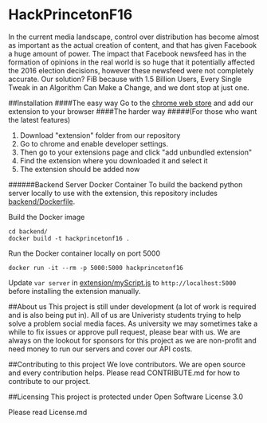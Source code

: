 # HackPrincetonF16

In the current media landscape, control over distribution has become almost as important as the actual creation of content, and that has given Facebook a huge amount of power. The impact that Facebook newsfeed has in the formation of opinions in the real world is so huge that it potentially affected the 2016 election decisions, however these newsfeed were not completely accurate. Our solution? FiB because with 1.5 Billion Users, Every Single Tweak in an Algorithm Can Make a Change, and we dont stop at just one.

##Installation
####The easy way
Go to the [chrome web store](https://chrome.google.com/webstore/detail/fib/ofpheinlpjdffpdakjegbcphdfeekpnn "Chrome Web Store") and add our extension to your browser
####The harder way
#####(For those who want the latest features)
1. Download "extension" folder from our repository
2. Go to chrome and enable developer settings.
3. Then go to your extensions page and click "add unbundled extension"
4. Find the extension where you downloaded it and select it
5. The extension should be added now

######Backend Server Docker Container
To build the backend python server locally to use with the extension, this repository includes [backend/Dockerfile](backend/Dockerfile).

Build the Docker image
```
cd backend/
docker build -t hackprincetonf16 .
```

Run the Docker container locally on port 5000
```
docker run -it --rm -p 5000:5000 hackprincetonf16
```

Update `var server` in [extension/myScript.js](extension/myScript.js) to `http://localhost:5000` before installing the extension manually.

##About us
This project is still under development (a lot of work is required and is also being put in). All of us are Univeristy students trying to help solve a problem social media faces. As university we may sometimes take a while to fix issues or approve pull request, please bear with us. We are always on the lookout for sponsors for this project as we are non-profit and need money to run our servers and cover our API costs.

##Contributing to this project
We love contributors. We are open source and every contribution helps. Please read CONTRIBUTE.md for how to contribute to our project.

##Licensing
This project is protected under Open Software License 3.0

Please read License.md
